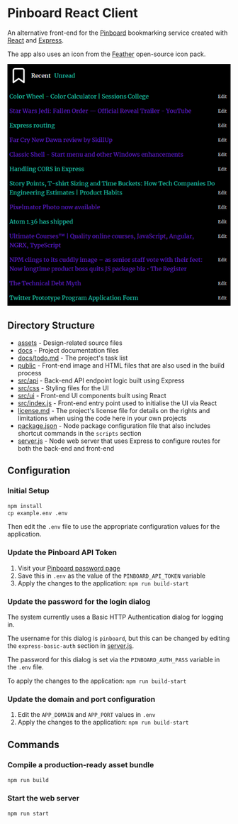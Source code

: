 # Pinboard React Client

An alternative front-end for the [Pinboard](https://pinboard.in/) bookmarking service created with [React](https://reactjs.org/) and [Express](https://expressjs.com/).

The app also uses an icon from the [Feather](https://feathericons.com/) open-source icon pack.

![Screenshot of application](screenshot.png)

## Directory Structure

- [assets](assets/) - Design-related source files
- [docs](docs/) - Project documentation files
- [docs/todo.md](docs/todo.md) - The project's task list
- [public](public/) - Front-end image and HTML files that are also used in the build process
- [src/api](src/api/) - Back-end API endpoint logic built using Express
- [src/css](src/css/) - Styling files for the UI
- [src/ui](src/ui/) - Front-end UI components built using React
- [src/index.js](src/index.js) - Front-end entry point used to initialise the UI via React
- [license.md](license.md) - The project's license file for details on the rights and limitations when using the code here in your own projects
- [package.json](package.json) - Node package configuration file that also includes shortcut commands in the `scripts` section
- [server.js](server.js) - Node web server that uses Express to configure routes for both the back-end and front-end

## Configuration

### Initial Setup

```
npm install
cp example.env .env
```

Then edit the `.env` file to use the appropriate configuration values for the application.

### Update the Pinboard API Token

1. Visit your [Pinboard password page](https://pinboard.in/settings/password)
2. Save this in `.env` as the value of the `PINBOARD_API_TOKEN` variable
3. Apply the changes to the application: `npm run build-start`

### Update the password for the login dialog

The system currently uses a Basic HTTP Authentication dialog for logging in.

The username for this dialog is `pinboard`, but this can be changed by editing the `express-basic-auth` section in [server.js](server.js).

The password for this dialog is set via the `PINBOARD_AUTH_PASS` variable in the `.env` file.

To apply the changes to the application: `npm run build-start`

### Update the domain and port configuration

1. Edit the `APP_DOMAIN` and `APP_PORT` values in `.env`
2. Apply the changes to the application: `npm run build-start`

## Commands

### Compile a production-ready asset bundle

```
npm run build
```

### Start the web server

```
npm run start
```

